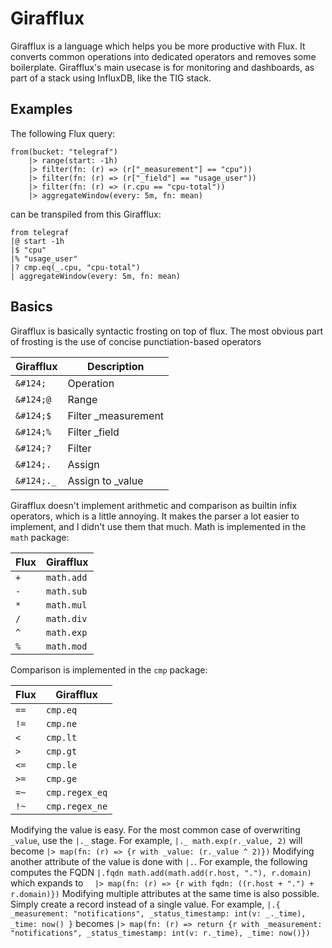 # Girafflux

Girafflux is a language which helps you be more productive with Flux.
It converts common operations into dedicated operators and removes some boilerplate.
Girafflux's main usecase is for monitoring and dashboards, as part of a stack using InfluxDB, like the TIG stack.

## Examples

The following Flux query:

```flux
from(bucket: "telegraf")
	|> range(start: -1h)
	|> filter(fn: (r) => (r["_measurement"] == "cpu"))
	|> filter(fn: (r) => (r["_field"] == "usage_user"))
	|> filter(fn: (r) => (r.cpu == "cpu-total"))
	|> aggregateWindow(every: 5m, fn: mean)
```

can be transpiled from this Girafflux:

```
from telegraf
|@ start -1h
|$ "cpu"
|% "usage_user"
|? cmp.eq(_.cpu, "cpu-total")
| aggregateWindow(every: 5m, fn: mean)
```

## Basics

Girafflux is basically syntactic frosting on top of flux.
The most obvious part of frosting is the use of concise punctiation-based operators

| Girafflux  | Description         |
|------------|---------------------|
| `&#124;`   | Operation           |
| `&#124;@`  | Range               |
| `&#124;$`  | Filter _measurement |
| `&#124;%`  | Filter _field       |
| `&#124;?`  | Filter              |
| `&#124;.`  | Assign              |
| `&#124;._` | Assign to _value    |

Girafflux doesn't implement arithmetic and comparison as builtin infix operators, which is a little annoying. It makes
the parser a lot easier to implement, and I didn't use them that much. Math is implemented in the `math` package:

| Flux | Girafflux  |
|------|------------|
| `+`  | `math.add` |
| `-`  | `math.sub` |
| `*`  | `math.mul` |
| `/`  | `math.div` |
| `^`  | `math.exp` |
| `%`  | `math.mod` |

Comparison is implemented in the `cmp` package:

| Flux | Girafflux      |
|------|----------------|
| `==` | `cmp.eq`       |
| `!=` | `cmp.ne`       |
| `<`  | `cmp.lt`       |
| `>`  | `cmp.gt`       |
| `<=` | `cmp.le`       |
| `>=` | `cmp.ge`       |
| `=~` | `cmp.regex_eq` |
| `!~` | `cmp.regex_ne` |

Modifying the value is easy. For the most common case of overwriting `_value`, use the `|._` stage. For example, `|._ math.exp(r._value, 2)` will become `|> map(fn: (r) => {r with _value: (r._value ^ 2)})`
Modifying another attribute of the value is done with `|.`. For example, the following computes the FQDN `|.fqdn math.add(math.add(r.host, "."), r.domain)` which expands to `	|> map(fn: (r) => {r with fqdn: ((r.host + ".") + r.domain)})`
Modifying multiple attributes at the same time is also possible. Simply create a record instead of a single value. For example, `|.{ _measurement: "notifications", _status_timestamp: int(v: _._time), _time: now() }` becomes `|> map(fn: (r) => return {r with _measurement: "notifications", _status_timestamp: int(v: r._time), _time: now()})`
